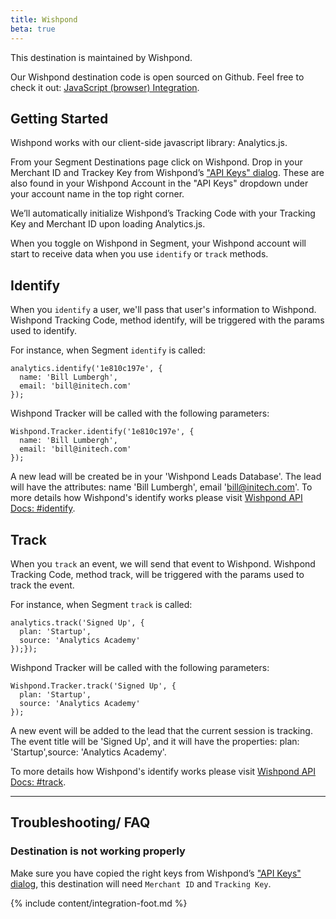 ```yaml
---
title: Wishpond
beta: true
---
```


This destination is maintained by Wishpond.

Our Wishpond destination code is open sourced on Github. Feel free to check it out: [JavaScript (browser) Integration](https://github.com/wishpond-dev/analytics.js-integration-wishpond "Wishpond Segment Integration").

## Getting Started

Wishpond works with our client-side javascript library: Analytics.js.

From your Segment Destinations page click on Wishpond. Drop in your Merchant ID and Trackey Key from Wishpond’s ["API Keys" dialog](https://www.wishpond.com/central/welcome?api_keys=true). These are also found in your Wishpond Account in the "API Keys" dropdown under your account name in the top right corner.

We’ll automatically initialize Wishpond’s Tracking Code with your Tracking Key and Merchant ID upon loading Analytics.js.

When you toggle on Wishpond in Segment, your Wishpond account will start to receive data when you use `identify` or `track` methods.

## Identify

When you `identify` a user, we'll pass that user's information to Wishpond. Wishpond Tracking Code, method identify, will be triggered with the params used to identify.

For instance, when Segment `identify` is called:

```
analytics.identify('1e810c197e', {
  name: 'Bill Lumbergh',
  email: 'bill@initech.com'
});
```

Wishpond Tracker will be called with the following parameters:

```
Wishpond.Tracker.identify('1e810c197e', {
  name: 'Bill Lumbergh',
  email: 'bill@initech.com'
});
 ```

A new lead will be created be in your 'Wishpond Leads Database'. The lead will have the attributes: name 'Bill Lumbergh', email 'bill@initech.com'.
To more details how Wishpond's identify works please visit [Wishpond API Docs: #identify](http://developers.wishpond.com/#identify).

## Track

When you `track` an event, we will send that event to Wishpond. Wishpond Tracking Code, method track, will be triggered with the params used to track the event.

For instance, when Segment `track` is called:

```
analytics.track('Signed Up', {
  plan: 'Startup',
  source: 'Analytics Academy'
});});
```

Wishpond Tracker will be called with the following parameters:

```
Wishpond.Tracker.track('Signed Up', {
  plan: 'Startup',
  source: 'Analytics Academy'
});
 ```

A new event will be added to the lead that the current session is tracking. The event title will be 'Signed Up', and it will have the properties: plan: 'Startup',source: 'Analytics Academy'.

To more details how Wishpond's identify works please visit [Wishpond API Docs: #track](http://developers.wishpond.com/#tracking-events).

- - -
## Troubleshooting/ FAQ

### Destination is not working properly

Make sure you have copied the right keys from Wishpond’s ["API Keys" dialog](https://www.wishpond.com/central/welcome?api_keys=true), this destination will need `Merchant ID` and `Tracking Key`.

[Analytics.js]: https://segment.com/docs/libraries/analytics.js/
[ci-link]: https://circleci.com/gh/segment-integrations/analytics.js-integration-wishpond
[ci-badge]: https://circleci.com/gh/segment-integrations/analytics.js-integration-wishpond.svg?style=svg

{% include content/integration-foot.md %}
